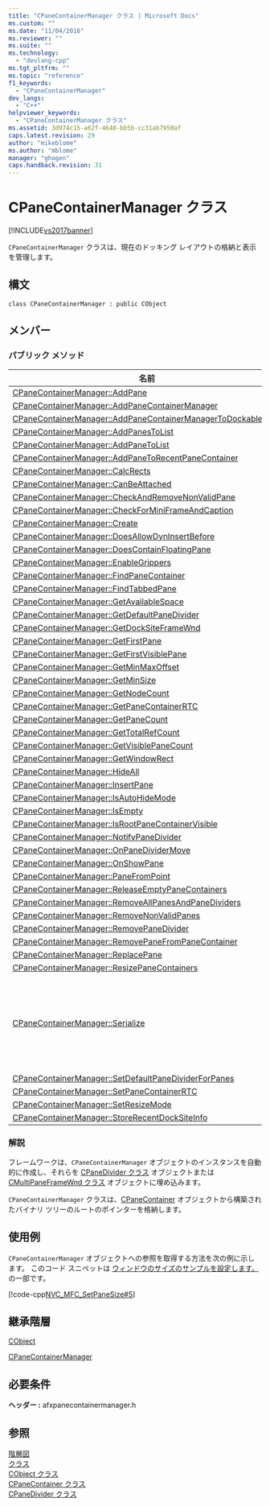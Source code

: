 ```yaml
---
title: "CPaneContainerManager クラス | Microsoft Docs"
ms.custom: ""
ms.date: "11/04/2016"
ms.reviewer: ""
ms.suite: ""
ms.technology: 
  - "devlang-cpp"
ms.tgt_pltfrm: ""
ms.topic: "reference"
f1_keywords: 
  - "CPaneContainerManager"
dev_langs: 
  - "C++"
helpviewer_keywords: 
  - "CPaneContainerManager クラス"
ms.assetid: 3d974c15-a62f-4648-bb5b-cc31ab7950af
caps.latest.revision: 29
author: "mikeblome"
ms.author: "mblome"
manager: "ghogen"
caps.handback.revision: 31
---
```

# CPaneContainerManager クラス
[!INCLUDE[vs2017banner](../../assembler/inline/includes/vs2017banner.md)]

`CPaneContainerManager` クラスは、現在のドッキング レイアウトの格納と表示を管理します。  
  
## 構文  
  
```  
class CPaneContainerManager : public CObject  
```  
  
## メンバー  
  
### パブリック メソッド  
  
|名前|説明|  
|--------|--------|  
|[CPaneContainerManager::AddPane](../Topic/CPaneContainerManager::AddPane.md)||  
|[CPaneContainerManager::AddPaneContainerManager](../Topic/CPaneContainerManager::AddPaneContainerManager.md)||  
|[CPaneContainerManager::AddPaneContainerManagerToDockablePane](../Topic/CPaneContainerManager::AddPaneContainerManagerToDockablePane.md)||  
|[CPaneContainerManager::AddPanesToList](../Topic/CPaneContainerManager::AddPanesToList.md)||  
|[CPaneContainerManager::AddPaneToList](../Topic/CPaneContainerManager::AddPaneToList.md)||  
|[CPaneContainerManager::AddPaneToRecentPaneContainer](../Topic/CPaneContainerManager::AddPaneToRecentPaneContainer.md)||  
|[CPaneContainerManager::CalcRects](../Topic/CPaneContainerManager::CalcRects.md)||  
|[CPaneContainerManager::CanBeAttached](../Topic/CPaneContainerManager::CanBeAttached.md)||  
|[CPaneContainerManager::CheckAndRemoveNonValidPane](../Topic/CPaneContainerManager::CheckAndRemoveNonValidPane.md)||  
|[CPaneContainerManager::CheckForMiniFrameAndCaption](../Topic/CPaneContainerManager::CheckForMiniFrameAndCaption.md)||  
|[CPaneContainerManager::Create](../Topic/CPaneContainerManager::Create.md)||  
|[CPaneContainerManager::DoesAllowDynInsertBefore](../Topic/CPaneContainerManager::DoesAllowDynInsertBefore.md)||  
|[CPaneContainerManager::DoesContainFloatingPane](../Topic/CPaneContainerManager::DoesContainFloatingPane.md)||  
|[CPaneContainerManager::EnableGrippers](../Topic/CPaneContainerManager::EnableGrippers.md)||  
|[CPaneContainerManager::FindPaneContainer](../Topic/CPaneContainerManager::FindPaneContainer.md)||  
|[CPaneContainerManager::FindTabbedPane](../Topic/CPaneContainerManager::FindTabbedPane.md)||  
|[CPaneContainerManager::GetAvailableSpace](../Topic/CPaneContainerManager::GetAvailableSpace.md)||  
|[CPaneContainerManager::GetDefaultPaneDivider](../Topic/CPaneContainerManager::GetDefaultPaneDivider.md)||  
|[CPaneContainerManager::GetDockSiteFrameWnd](../Topic/CPaneContainerManager::GetDockSiteFrameWnd.md)||  
|[CPaneContainerManager::GetFirstPane](../Topic/CPaneContainerManager::GetFirstPane.md)||  
|[CPaneContainerManager::GetFirstVisiblePane](../Topic/CPaneContainerManager::GetFirstVisiblePane.md)||  
|[CPaneContainerManager::GetMinMaxOffset](../Topic/CPaneContainerManager::GetMinMaxOffset.md)||  
|[CPaneContainerManager::GetMinSize](../Topic/CPaneContainerManager::GetMinSize.md)||  
|[CPaneContainerManager::GetNodeCount](../Topic/CPaneContainerManager::GetNodeCount.md)||  
|[CPaneContainerManager::GetPaneContainerRTC](../Topic/CPaneContainerManager::GetPaneContainerRTC.md)||  
|[CPaneContainerManager::GetPaneCount](../Topic/CPaneContainerManager::GetPaneCount.md)||  
|[CPaneContainerManager::GetTotalRefCount](../Topic/CPaneContainerManager::GetTotalRefCount.md)||  
|[CPaneContainerManager::GetVisiblePaneCount](../Topic/CPaneContainerManager::GetVisiblePaneCount.md)||  
|[CPaneContainerManager::GetWindowRect](../Topic/CPaneContainerManager::GetWindowRect.md)||  
|[CPaneContainerManager::HideAll](../Topic/CPaneContainerManager::HideAll.md)||  
|[CPaneContainerManager::InsertPane](../Topic/CPaneContainerManager::InsertPane.md)||  
|[CPaneContainerManager::IsAutoHideMode](../Topic/CPaneContainerManager::IsAutoHideMode.md)||  
|[CPaneContainerManager::IsEmpty](../Topic/CPaneContainerManager::IsEmpty.md)||  
|[CPaneContainerManager::IsRootPaneContainerVisible](../Topic/CPaneContainerManager::IsRootPaneContainerVisible.md)||  
|[CPaneContainerManager::NotifyPaneDivider](../Topic/CPaneContainerManager::NotifyPaneDivider.md)||  
|[CPaneContainerManager::OnPaneDividerMove](../Topic/CPaneContainerManager::OnPaneDividerMove.md)||  
|[CPaneContainerManager::OnShowPane](../Topic/CPaneContainerManager::OnShowPane.md)||  
|[CPaneContainerManager::PaneFromPoint](../Topic/CPaneContainerManager::PaneFromPoint.md)||  
|[CPaneContainerManager::ReleaseEmptyPaneContainers](../Topic/CPaneContainerManager::ReleaseEmptyPaneContainers.md)||  
|[CPaneContainerManager::RemoveAllPanesAndPaneDividers](../Topic/CPaneContainerManager::RemoveAllPanesAndPaneDividers.md)||  
|[CPaneContainerManager::RemoveNonValidPanes](../Topic/CPaneContainerManager::RemoveNonValidPanes.md)||  
|[CPaneContainerManager::RemovePaneDivider](../Topic/CPaneContainerManager::RemovePaneDivider.md)||  
|[CPaneContainerManager::RemovePaneFromPaneContainer](../Topic/CPaneContainerManager::RemovePaneFromPaneContainer.md)||  
|[CPaneContainerManager::ReplacePane](../Topic/CPaneContainerManager::ReplacePane.md)||  
|[CPaneContainerManager::ResizePaneContainers](../Topic/CPaneContainerManager::ResizePaneContainers.md)||  
|[CPaneContainerManager::Serialize](../Topic/CPaneContainerManager::Serialize.md)|このオブジェクトをアーカイブから読み取ったり、アーカイブに書き込んだりします。  \([CObject::Serialize](../Topic/CObject::Serialize.md) をオーバーライドします。\)|  
|[CPaneContainerManager::SetDefaultPaneDividerForPanes](../Topic/CPaneContainerManager::SetDefaultPaneDividerForPanes.md)||  
|[CPaneContainerManager::SetPaneContainerRTC](../Topic/CPaneContainerManager::SetPaneContainerRTC.md)||  
|[CPaneContainerManager::SetResizeMode](../Topic/CPaneContainerManager::SetResizeMode.md)||  
|[CPaneContainerManager::StoreRecentDockSiteInfo](../Topic/CPaneContainerManager::StoreRecentDockSiteInfo.md)||  
  
### 解説  
 フレームワークは、`CPaneContainerManager` オブジェクトのインスタンスを自動的に作成し、それらを [CPaneDivider クラス](../../mfc/reference/cpanedivider-class.md) オブジェクトまたは [CMultiPaneFrameWnd クラス](../../mfc/reference/cmultipaneframewnd-class.md) オブジェクトに埋め込みます。  
  
 `CPaneContainerManager` クラスは、[CPaneContainer](../../mfc/reference/cpanecontainer-class.md) オブジェクトから構築されたバイナリ ツリーのルートのポインターを格納します。  
  
## 使用例  
 `CPaneContainerManager` オブジェクトへの参照を取得する方法を次の例に示します。  このコード スニペットは [ウィンドウのサイズのサンプルを設定します。](../../top/visual-cpp-samples.md)の一部です。  
  
 [!code-cpp[NVC_MFC_SetPaneSize#5](../../mfc/reference/codesnippet/CPP/cpanecontainermanager-class_1.cpp)]  
  
## 継承階層  
 [CObject](../Topic/CObject%20Class.md)  
  
 [CPaneContainerManager](../../mfc/reference/cpanecontainermanager-class.md)  
  
## 必要条件  
 **ヘッダー :** afxpanecontainermanager.h  
  
## 参照  
 [階層図](../../mfc/hierarchy-chart.md)   
 [クラス](../Topic/MFC%20Classes.md)   
 [CObject クラス](../Topic/CObject%20Class.md)   
 [CPaneContainer クラス](../../mfc/reference/cpanecontainer-class.md)   
 [CPaneDivider クラス](../../mfc/reference/cpanedivider-class.md)